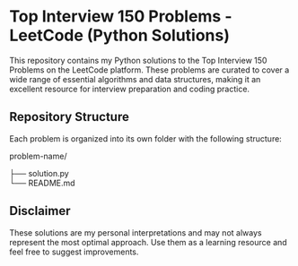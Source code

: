 # Top Interview 150 Problems - LeetCode (Python Solutions)
This repository contains my Python solutions to the Top Interview 150 Problems on the LeetCode platform. These problems are curated to cover a wide range of essential algorithms and data structures, making it an excellent resource for interview preparation and coding practice.

## Repository Structure
Each problem is organized into its own folder with the following structure:

problem-name/

├── solution.py    
└── README.md     

## Disclaimer
These solutions are my personal interpretations and may not always represent the most optimal approach. Use them as a learning resource and feel free to suggest improvements.

